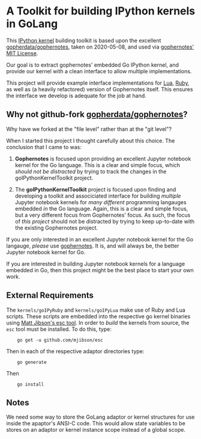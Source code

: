 # A Toolkit for building IPython kernels in GoLang

This [IPython kernel](https://ipython.org/) building toolkit is based upon 
the excellent 
[gopherdata/gophernotes](https://github.com/gopherdata/gophernotes), taken 
on 2020-05-08, and used via [gophernotes' MIT 
License](https://github.com/gopherdata/gophernotes/blob/master/LICENSE).

Our goal is to extract gophernotes' embedded Go IPython kernel, and provide 
our kernel with a clean interface to allow multiple implementations.

This project will provide example interface implementations for 
[Lua](https://www.lua.org/), [Ruby](http://www.ruby-lang.org/en/), as well 
as (a heavily refactored) version of Gophernotes itself. This ensures the 
interface we develop is adequate for the job at hand.

## Why not github-fork [gopherdata/gophernotes](https://github.com/gopherdata/gophernotes)?

Why have we forked at the "file level" rather than at the "git level"?

When I started this project I thought carefully about this choice. The 
conclusion that I came to was: 

1. **Gophernotes** is focused upon providing an excellent Jupyter notebook
   kernel for the Go language. This is a clear and simple focus, which 
   *should not be distracted* by trying to track the changes in the 
   goIPythonKernelToolkit project.

2. The **goIPythonKernelToolkit** project is focused upon finding and 
   developing a toolkit and associciated interface for building *multiple* 
   Jupyter notebook kernels for *many different* programming langauges 
   embedded *in* the Go language. Again, this is a clear and simple focus, but 
   a very different focus from Gophernotes' focus. As such, the focus of *this 
   project* should not be distracted by trying to keep up-to-date with the 
   existing Gophernotes project. 

If you are only interested in an excellent Jupyter notebook kernel for the 
Go langauge, *please* use 
[gophernotes](https://github.com/gopherdata/gophernotes). It is, and will 
always be, the better Jupyter notebook kernel for Go. 

If you are interested in building Jupyter notebook kernels for a language 
embedded in Go, then this project might be the best place to start your own 
work.

## External Requirements 

The `kernels/goIPyRuby` and `kernels/goIPyLua` make use of Ruby and Lua 
scripts. These scripts are embedded into the respective go kernel binaries 
using [Matt Jibson's esc tool](https://github.com/mjibson/esc). In order 
to *build* the kernels from source, the `esc` tool must be installed. To 
do this, type: 

```
    go get -u github.com/mjibson/esc
```

Then in each of the respective adaptor directories type:

```
    go generate
```

Then

```
    go install
```

## Notes

We need some way to store the GoLang adaptor or kernel structures for use 
inside the apaptor's ANSI-C code. This would allow state variables to be 
stores on an adaptor or kernel instance scope instead of a global scope.
